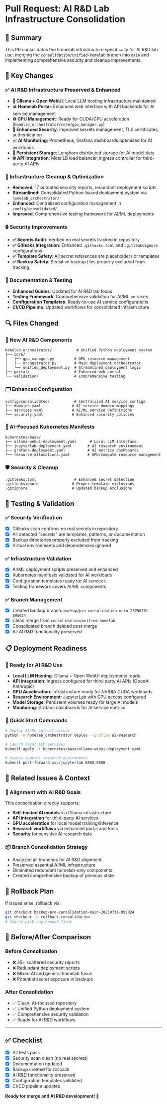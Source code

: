 # Pull Request: AI R&D Lab Infrastructure Consolidation

## 🎯 Summary

This PR consolidates the homelab infrastructure specifically for AI R&D lab use, merging the `consolidation/unified-homelab` branch into `main` and implementing comprehensive security and cleanup improvements.

## 🚀 Key Changes

### ✅ AI R&D Infrastructure Preserved & Enhanced

- **🤖 Ollama + Open WebUI**: Local LLM hosting infrastructure maintained
- **📊 Homelab Portal**: Enhanced web interface with API backends for AI service management  
- **⚙️ GPU Management**: Ready for CUDA/GPU acceleration (`homelab_orchestrator/core/gpu_manager.py`)
- **🔐 Enhanced Security**: Improved secrets management, TLS certificates, authentication
- **📈 AI Monitoring**: Prometheus, Grafana dashboards optimized for AI workloads
- **💾 Persistent Storage**: Longhorn distributed storage for AI model data
- **🌐 API Integration**: MetalLB load balancer, ingress controller for third-party AI APIs

### 🧹 Infrastructure Cleanup & Optimization  

- **Removed**: 17 outdated security reports, redundant deployment scripts
- **Streamlined**: Consolidated Python-based deployment system via `homelab_orchestrator/`
- **Enhanced**: Centralized configuration management in `config/consolidated/`
- **Improved**: Comprehensive testing framework for AI/ML deployments

### 🔒 Security Improvements

- **✅ Secrets Audit**: Verified no real secrets tracked in repository
- **✅ Gitleaks Integration**: Enhanced `.gitleaks.toml` and `.gitleaksignore` configurations
- **✅ Template Safety**: All secret references are placeholders or templates
- **✅ Backup Safety**: Sensitive backup files properly excluded from tracking

### 📝 Documentation & Testing

- **Enhanced Guides**: Updated for AI R&D lab focus
- **Testing Framework**: Comprehensive validation for AI/ML services
- **Configuration Templates**: Ready-to-use AI service configurations
- **CI/CD Pipeline**: Updated workflows for consolidated infrastructure

## 🔍 Files Changed

### 📁 New AI R&D Components

```
homelab_orchestrator/           # Unified Python deployment system
├── core/
│   ├── gpu_manager.py         # GPU resource management
│   ├── orchestrator.py        # Main deployment orchestrator  
│   └── unified_deployment.py  # Streamlined deployment logic
├── portal/                    # Enhanced web portal
└── validation/                # Comprehensive testing
```

### 🗂️ Enhanced Configuration

```
config/consolidated/           # Centralized AI service configs
├── domains.yaml              # AI service domain mappings
├── services.yaml             # AI/ML service definitions
└── security.yaml             # Enhanced security policies
```

### 🎯 AI-Focused Kubernetes Manifests

```
kubernetes/base/
├── ollama-webui-deployment.yaml      # Local LLM interface
├── jupyterlab-deployment.yaml       # AI research environment
├── grafana-deployment.yaml          # AI metrics dashboards
└── resource-allocations.yaml        # GPU/compute resource management
```

### 🛡️ Security & Cleanup

```
.gitleaks.toml                 # Enhanced secret detection
.gitleaksignore               # Proper template exclusions
.gitignore                    # Updated backup exclusions
```

## 🧪 Testing & Validation

### ✅ Security Verification

- [x] Gitleaks scan confirms no real secrets in repository
- [x] All detected "secrets" are templates, patterns, or documentation
- [x] Backup directories properly excluded from tracking
- [x] Virtual environments and dependencies ignored

### ✅ Infrastructure Validation

- [x] AI/ML deployment scripts preserved and enhanced
- [x] Kubernetes manifests validated for AI workloads
- [x] Configuration templates ready for AI services
- [x] Testing framework covers AI/ML components

### ✅ Branch Management

- [x] Created backup branch: `backup/pre-consolidation-main-20250731-095024`
- [x] Clean merge from `consolidation/unified-homelab`
- [x] Consolidated branch deleted post-merge
- [x] All AI R&D functionality preserved

## 📋 Deployment Readiness

### 🎯 Ready for AI R&D Use

- **Local LLM Hosting**: Ollama + Open WebUI deployments ready
- **API Integration**: Ingress configured for third-party AI APIs (OpenAI, Anthropic)
- **GPU Acceleration**: Infrastructure ready for NVIDIA CUDA workloads
- **Research Environment**: JupyterLab with GPU access configured
- **Model Storage**: Persistent volumes ready for large AI models
- **Monitoring**: Grafana dashboards for AI service metrics

### 🚀 Quick Start Commands

```bash
# Deploy AI/ML infrastructure
python -m homelab_orchestrator deploy --profile ai-research

# Launch local LLM services
kubectl apply -f kubernetes/base/ollama-webui-deployment.yaml

# Access Jupyter research environment  
kubectl port-forward svc/jupyterlab 8888:8888
```

## 🔗 Related Issues & Context

### 🎯 Alignment with AI R&D Goals

This consolidation directly supports:

- **Self-hosted AI models** via Ollama infrastructure
- **API integration** for third-party AI services  
- **GPU acceleration** for local model training/inference
- **Research workflows** via enhanced portal and tools
- **Security** for sensitive AI research data

### 📦 Branch Consolidation Strategy

- Analyzed all branches for AI R&D alignment
- Preserved essential AI/ML infrastructure  
- Eliminated redundant homelab-only components
- Created comprehensive backup of previous state

## 🔄 Rollback Plan

If issues arise, rollback via:

```bash
git checkout backup/pre-consolidation-main-20250731-095024
git checkout -b rollback-consolidation
# Cherry-pick any needed fixes
```

## 📸 Before/After Comparison

### Before Consolidation

- ❌ 35+ scattered security reports  
- ❌ Redundant deployment scripts
- ❌ Mixed AI and general homelab focus
- ❌ Potential secret exposure in backups

### After Consolidation

- ✅ Clean, AI-focused repository
- ✅ Unified Python deployment system
- ✅ Comprehensive security validation
- ✅ Ready for AI R&D workflows

---

## ✅ Checklist

- [x] All tests pass
- [x] Security scan clean (no real secrets)
- [x] Documentation updated
- [x] Backup created for rollback
- [x] AI R&D functionality preserved
- [x] Configuration templates validated
- [x] CI/CD pipeline updated

**Ready for merge and AI R&D development! 🚀**
